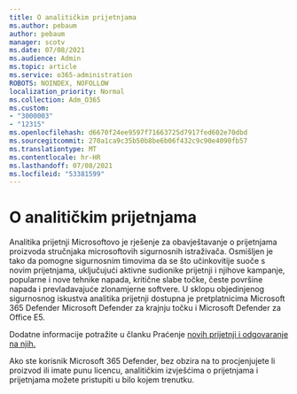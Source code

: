 ```yaml
---
title: O analitičkim prijetnjama
ms.author: pebaum
author: pebaum
manager: scotv
ms.date: 07/08/2021
ms.audience: Admin
ms.topic: article
ms.service: o365-administration
ROBOTS: NOINDEX, NOFOLLOW
localization_priority: Normal
ms.collection: Adm_O365
ms.custom:
- "3000003"
- "12315"
ms.openlocfilehash: d6670f24ee9597f71663725d7917fed602e70dbd
ms.sourcegitcommit: 270a1ca9c35b50b8be6b06f432c9c90e4090fb57
ms.translationtype: MT
ms.contentlocale: hr-HR
ms.lasthandoff: 07/08/2021
ms.locfileid: "53381599"
---
```

# <a name="about-threat-analytics"></a>O analitičkim prijetnjama

Analitika prijetnji Microsoftovo je rješenje za obavještavanje o prijetnjama proizvoda stručnjaka microsoftovih sigurnosnih istraživača. Osmišljen je tako da pomogne sigurnosnim timovima da se što učinkovitije suoče s novim prijetnjama, uključujući aktivne sudionike prijetnji i njihove kampanje, popularne i nove tehnike napada, kritične slabe točke, česte površine napada i prevladavajuće zlonamjerne softvere. U sklopu objedinjenog sigurnosnog iskustva analitika prijetnji dostupna je pretplatnicima Microsoft 365 Defender Microsoft Defender za krajnju točku i Microsoft Defender za Office E5. 

Dodatne informacije potražite u članku Praćenje [novih prijetnji i odgovaranje na njih.](/microsoft-365/security/defender/threat-analytics)

Ako ste korisnik Microsoft 365 Defender, bez obzira na to procjenjujete li proizvod ili imate punu licencu, analitičkim izvješćima o prijetnjama i prijetnjama možete pristupiti u bilo kojem trenutku. 